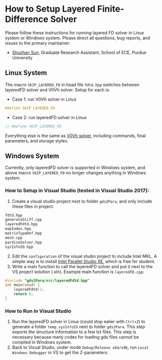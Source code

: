 # How to Setup Layered Finite-Difference Solver
Please follow these instructions for running layered FD solver in Linux system or Windows system. Please direct all questions, bug reports, and issues to the primary maintainer:
* [Shuzhan Sun](mailto:sun630@purdue.edu?subject=Inquiry%20for%20gds2Para), Graduate Research Assistant, School of ECE, Purdue University

## Linux System
The macro `SKIP_LAYERED_FD` in head file `fdtd.hpp` switches between layeredFD solver and V0Vh solver. Setup for each is:
* Case 1: run V0Vh solver in Linux
```C++
#define SKIP_LAYERED_FD
```

* Case 2: run layeredFD solver in Linux
```C++
// #define SKIP_LAYERED_FD
```

Everything else is the same as [V0Vh solver](https://github.com/purdue-onchip/gds2Para/blob/master/purdue_install.md), including commands, final parameters, and storage styles.

## Windows System
Currently, only layeredFD solver is supported in Windows system, and above macro `SKIP_LAYERED_FD` no longer changes anything in Windows system.
### How to Setup in Visual Studio (tested in Visual Studio 2017):
1. Create a visual studio project next to folder `gds2Para`, and only include these files in project:
```bash
fdtd.hpp
generateStiff.cpp
layeredFdtd.hpp
mapIndex.hpp
matrixTypeDef.hpp
mesh.cpp
pardisoSolver.hpp
sysInfoIO.hpp
```
2. Edit the `configuration` of the visual studio project to include Intel MKL. A simple way is to install [Intel Parallel Studio XE](https://software.intel.com/en-us/parallel-studio-xe/choose-download), which is free for student.
3. Write a main function to call the layeredFD solver and put it next to the VS project solution (.sln). Example main function is `layeredFD.cpp`:
```C++
#include "gds2Para/src/layeredFdtd.hpp"
int main(void) {
    layeredFdtd();
    return 0;
}
```
### How to Run in Visual Studio
1. Run the layeredFD solver in Linux (could stop ealier with `Ctrl+Z`) to generate a folder `temp_sysInfoIO` next to folder `gds2Para`. This step exports the structure information to a few txt files. This step is necessary because many codes for loading gds files cannot be compiled in Windows system.
2. Back to Visual Studio, under mode `Debug/Release x64/x86`, run `Local Windows Debugger` in VS to get the Z-parameters.
